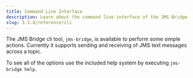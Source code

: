 ```yaml
---
title: Command Line Interface
description: Learn about the command line interface of the JMS Bridge
slug: 3.3.4/reference/cli
---
```


The JMS Bridge cli tool, `jms-bridge`, is available to perform some simple actions.
Currently it supports sending and receiving of JMS text messages across a topic.

To see all of the options use the included help system by executing `jms-bridge help`.
